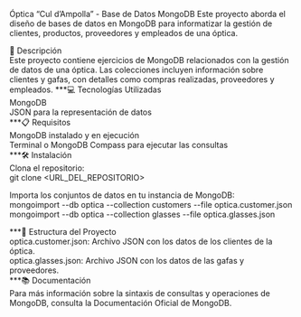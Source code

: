 Óptica “Cul d’Ampolla” - Base de Datos MongoDB
Este proyecto aborda el diseño de bases de datos en MongoDB para informatizar la gestión de clientes, productos, proveedores y empleados de una óptica.

📄 Descripción  
Este proyecto contiene ejercicios de MongoDB relacionados con la gestión de datos de una óptica. Las colecciones incluyen información sobre clientes y gafas, con detalles como compras realizadas, proveedores y empleados.
***💻 Tecnologías Utilizadas  
MongoDB  
JSON para la representación de datos  
***📋 Requisitos  
MongoDB instalado y en ejecución  
Terminal o MongoDB Compass para ejecutar las consultas  
***🛠️ Instalación  
Clona el repositorio:  
   git clone <URL_DEL_REPOSITORIO>
   
Importa los conjuntos de datos en tu instancia de MongoDB:  
   mongoimport --db optica --collection customers --file optica.customer.json
   mongoimport --db optica --collection glasses --file optica.glasses.json
   
***📁 Estructura del Proyecto  
optica.customer.json: Archivo JSON con los datos de los clientes de la óptica.  
optica.glasses.json: Archivo JSON con los datos de las gafas y proveedores.  
***📚 Documentación  
Para más información sobre la sintaxis de consultas y operaciones de MongoDB, consulta la Documentación Oficial de MongoDB.
